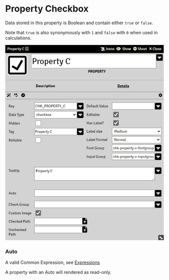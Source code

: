 # Property Checkbox

Data stored in this property is Boolean and contain either `true` or `false`.

Note that `true` is also synonymously with `1` and `false` with `0`  when used in calculations.

![](./resources/property_checkbox_basic.png)

### Auto

A valid Common Expression, see [Expressions](sandbox_expressions.md)

A property with an Auto will rendered as read-only.